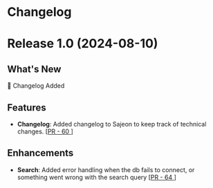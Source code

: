 # Changelog

<!-- 

Example 

# Release 1.0 (2024-08-10)

## What's New 
 :star2: write new features here

## Features
-  **Title Here**: Write the description here. [[PR - 57 ](https://github.com/BryanAM/sajeon/pull/57)]
## Fixes
-  **Title Here**: Write the description here. [[PR - 57 ](https://github.com/BryanAM/sajeon/pull/57)]
  
-->

# Release 1.0 (2024-08-10)

## What's New 
 :star2: Changelog Added

## Features
-  **Changelog**: Added changelog to Sajeon to keep track of technical changes. [[PR - 60 ](https://github.com/BryanAM/sajeon/pull/60)]

## Enhancements
-  **Search**: Added error handling when the db fails to connect, or something went wrong with the search query [[PR - 64 ](https://github.com/BryanAM/sajeon/pull/64)]
  

